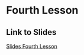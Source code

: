 # Fourth Lesson

## Link to Slides

[Slides Fourth Lesson](https://salmarco.github.io/FourthLesson/)

